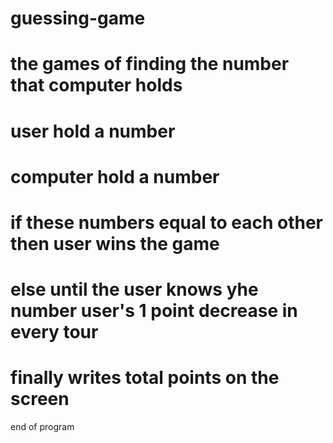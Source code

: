 # guessing-game
# the games of finding the number that computer holds

# user hold a number
# computer hold a number
# if these numbers equal to each other then user wins the game
# else until the user knows yhe number user's 1 point decrease in every tour
# finally writes total points on the screen

end of program
